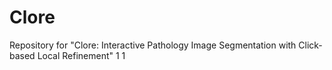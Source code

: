# Clore
Repository for "Clore: Interactive Pathology Image Segmentation with Click-based Local Refinement"
1
1
